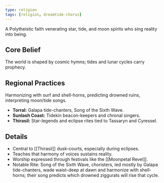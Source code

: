 ```yaml
---
type: religion
tags: [religion, dreamtide-chorus]
---
```

A Polytheistic faith venerating star, tide, and moon spirits who sing reality into being.
## Core Belief
The world is shaped by cosmic hymns; tides and lunar cycles carry prophecy.

## Regional Practices
Harmonizing with surf and shell-horns, predicting drowned ruins, interpreting moon/tide songs.
- **Torral:** Galapa tide-chanters, Song of the Sixth Wave.
- **Sunlash Coast:** Tidekin beacon-keepers and chronal singers.
- **Thirasil:** Star-legends and eclipse rites tied to Tassaryn and Cyressel.
## Details
- Central to [[Thirasil]] dusk-courts, especially during eclipses.  
- Teaches that harmony of voices sustains reality.  
- Worship expressed through festivals like the [[Moonpetal Revel]].  
- Notable Rite: Song of the Sixth Wave, choristers, led mostly by Galapa tide-chanters, wade waist-deep at dawn and harmonize with shell-horns; their song predicts which drowned ziggurats will rise that cycle.

